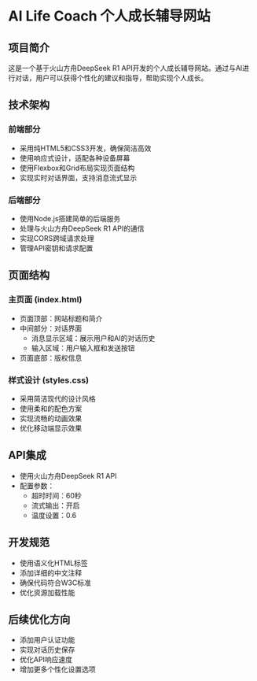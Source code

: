 # AI Life Coach 个人成长辅导网站

## 项目简介
这是一个基于火山方舟DeepSeek R1 API开发的个人成长辅导网站。通过与AI进行对话，用户可以获得个性化的建议和指导，帮助实现个人成长。

## 技术架构

### 前端部分
- 采用纯HTML5和CSS3开发，确保简洁高效
- 使用响应式设计，适配各种设备屏幕
- 使用Flexbox和Grid布局实现页面结构
- 实现实时对话界面，支持消息流式显示

### 后端部分
- 使用Node.js搭建简单的后端服务
- 处理与火山方舟DeepSeek R1 API的通信
- 实现CORS跨域请求处理
- 管理API密钥和请求配置

## 页面结构

### 主页面 (index.html)
- 页面顶部：网站标题和简介
- 中间部分：对话界面
  - 消息显示区域：展示用户和AI的对话历史
  - 输入区域：用户输入框和发送按钮
- 页面底部：版权信息

### 样式设计 (styles.css)
- 采用简洁现代的设计风格
- 使用柔和的配色方案
- 实现流畅的动画效果
- 优化移动端显示效果

## API集成
- 使用火山方舟DeepSeek R1 API
- 配置参数：
  - 超时时间：60秒
  - 流式输出：开启
  - 温度设置：0.6

## 开发规范
- 使用语义化HTML标签
- 添加详细的中文注释
- 确保代码符合W3C标准
- 优化资源加载性能

## 后续优化方向
- 添加用户认证功能
- 实现对话历史保存
- 优化API响应速度
- 增加更多个性化设置选项
